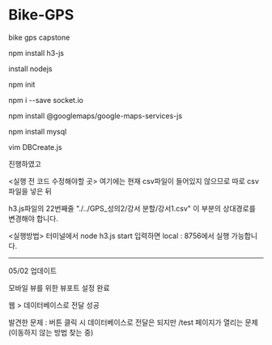 # Bike-GPS

bike gps capstone

npm install h3-js

install nodejs

npm init

npm i --save socket.io

npm install @googlemaps/google-maps-services-js

npm install mysql

vim DBCreate.js

진행하였고

<실행 전 코드 수정해야할 곳>
여기에는 현재 csv파일이 들어있지 않으므로
따로 csv 파일을 넣은 뒤

h3.js파일의 22번째줄 "./../GPS\_성의2/강서 분할/강서1.csv" 이 부분의 상대경로를 변경해야 합니다.

<실행방법>
터미널에서
node h3.js start
입력하면 local : 8756에서 실행 가능합니다.

---

05/02 업데이트

모바일 뷰를 위한 뷰포트 설정 완료

웹 > 데이터베이스로 전달 성공

발견한 문제 : 버튼 클릭 시 데이터베이스로 전달은 되지만 /test 페이지가 열리는 문제(이동하지 않는 방법 찾는 중)
